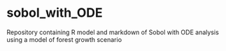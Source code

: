 # sobol_with_ODE
Repository containing R model and markdown of Sobol with ODE analysis using a model of forest growth scenario
